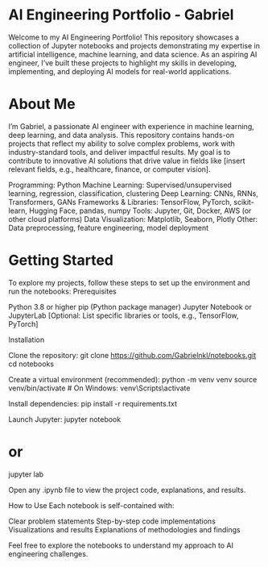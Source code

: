 # AI Engineering Portfolio - Gabriel
Welcome to my AI Engineering Portfolio! This repository showcases a collection of Jupyter notebooks and projects demonstrating my expertise in artificial intelligence, machine learning, and data science. As an aspiring AI engineer, I’ve built these projects to highlight my skills in developing, implementing, and deploying AI models for real-world applications.
# About Me
I’m Gabriel, a passionate AI engineer with experience in machine learning, deep learning, and data analysis. This repository contains hands-on projects that reflect my ability to solve complex problems, work with industry-standard tools, and deliver impactful results. My goal is to contribute to innovative AI solutions that drive value in fields like [insert relevant fields, e.g., healthcare, finance, or computer vision].

Programming: Python
Machine Learning: Supervised/unsupervised learning, regression, classification, clustering
Deep Learning: CNNs, RNNs, Transformers, GANs
Frameworks & Libraries: TensorFlow, PyTorch, scikit-learn, Hugging Face, pandas, numpy
Tools: Jupyter, Git, Docker, AWS (or other cloud platforms)
Data Visualization: Matplotlib, Seaborn, Plotly
Other: Data preprocessing, feature engineering, model deployment

# Getting Started
To explore my projects, follow these steps to set up the environment and run the notebooks:
Prerequisites

Python 3.8 or higher
pip (Python package manager)
Jupyter Notebook or JupyterLab
[Optional: List specific libraries or tools, e.g., TensorFlow, PyTorch]

Installation

Clone the repository:
git clone https://github.com/Gabrielnkl/notebooks.git
cd notebooks


Create a virtual environment (recommended):
python -m venv venv
source venv/bin/activate  # On Windows: venv\Scripts\activate


Install dependencies:
pip install -r requirements.txt


Launch Jupyter:
jupyter notebook
# or
jupyter lab


Open any .ipynb file to view the project code, explanations, and results.


How to Use
Each notebook is self-contained with:

Clear problem statements
Step-by-step code implementations
Visualizations and results
Explanations of methodologies and findings

Feel free to explore the notebooks to understand my approach to AI engineering challenges.
